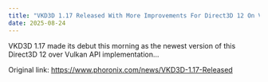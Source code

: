 ```yaml
---
title: "VKD3D 1.17 Released With More Improvements For Direct3D 12 On Vulkan"
date: 2025-08-24
---
```


VKD3D 1.17 made its debut this morning as the newest version of this Direct3D 12 over Vulkan API implementation...

Original link: https://www.phoronix.com/news/VKD3D-1.17-Released